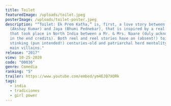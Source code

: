 ```yaml
---
title: Toilet
featuredImage: /uploads/toilet.jpeg
posterImage: /uploads/toilet-poster.jpeg
description: "“Toilet: Ek Prem Katha,” is, first, a love story between Keshav
  (Akshay Kumar) and Jaya (Bhumi Pednekar), that is inspired by a real story
  that took place in North India between a Mr. & Mrs. Naare (duly acknowledged
  in the end credits). Both reel and reel stories have an (absent!) toilet and a
  stinking (pun intended!) centuries-old and patriarchal herd mentality as the
  main villains."
release: "2017"
view: 10-25-2020
code: "00036"
genre: Comedia
ranking: "5"
trailer: https://www.youtube.com/embed/ym4EJQ7XORk
tags:
  - india
  - tradiciones
  - girl power
---
```

